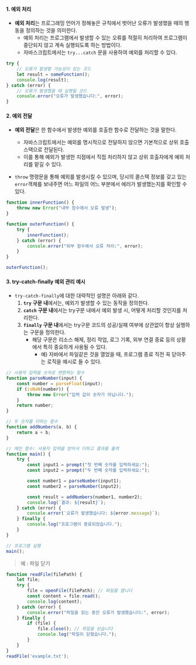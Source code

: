 
#### 1. 예외 처리

- **예외 처리**는 프로그래밍 언어가 정해놓은 규칙에서 벗어난 오류가 발생했을 때의 행동을 정의하는 것을 의미한다.
	- 예외 처리는 프로그램에서 발생할 수 있는 오류를 적절히 처리하여 프로그램이 중단되지 않고 계속 실행되도록 하는 방법이다.
	- 자바스크립트에서는 `try...catch` 문을 사용하여 예외를 처리할 수 있다.
```ts
try {
    // 오류가 발생할 가능성이 있는 코드
    let result = someFunction();
    console.log(result);
} catch (error) {
    // 오류가 발생했을 때 실행될 코드
    console.error("오류가 발생했습니다:", error);
}
```

#### 2. 예외 전달

- **예외 전달**은 한 함수에서 발생한 예외를 호출한 함수로 전달하는 것을 말한다.
	- 자바스크립트에서는 예외를 명시적으로 전달하지 않으면 기본적으로 상위 호출 스택으로 전달된다.
	- 이를 통해 예외가 발생한 지점에서 직접 처리하지 않고 상위 호출자에게 예외 처리를 맡길 수 있다.

- `throw` 명령문을 통해 예외를 발생시킬 수 있으며, 당시의 콜스택 정보를 갖고 있는 `error`객체를 보내주면 어느 파일의 어느 부분에서 에러가 발생했는지를 확인할 수 있다.
```ts
function innerFunction() {
    throw new Error("내부 함수에서 오류 발생");
}

function outerFunction() {
    try {
        innerFunction();
    } catch (error) {
        console.error("외부 함수에서 오류 처리:", error);
    }
}

outerFunction();
```

#### 3. try-catch-finally 예외 관리 예시

- `try-catch-finally`에 대한 대략적인 설명은 아래와 같다.
	1. **`try` 구문 내**에서는, 예외가 발생할 수 있는 동작을 정의한다.
	2. **`catch` 구문 내**에서는 try구문 내에서 예외 발생 시, 어떻게 처리할 것인지를 처리한다.
	3. **`finally` 구문 내**에서는 try구문 코드의 성공/실패 여부에 상관없이 항상 실행하는 구문을 정의한다. 
	    - 해당 구문은 리소스 해제, 정리 작업, 로그 기록, 외부 연결 종료 등의 상황에서 특히 중요하게 사용될 수 있다.
		    - 예) 자바에서 파일같은 것을 열었을 때, 프로그램 종료 직전 꼭 닫아주는 로직을 예시로 들 수 있다.

```ts
// 사용자 입력을 숫자로 변환하는 함수
function parseNumber(input) {
    const number = parseFloat(input);
    if (isNaN(number)) {
        throw new Error("입력 값이 숫자가 아닙니다.");
    }
    return number;
}

// 두 숫자를 더하는 함수
function addNumbers(a, b) {
    return a + b;
}

// 메인 함수: 사용자 입력을 받아서 더하고 결과를 출력
function main() {
    try {
        const input1 = prompt("첫 번째 숫자를 입력하세요:");
        const input2 = prompt("두 번째 숫자를 입력하세요:");

        const number1 = parseNumber(input1);
        const number2 = parseNumber(input2);

        const result = addNumbers(number1, number2);
        console.log(`결과: ${result}`);
    } catch (error) {
        console.error(`오류가 발생했습니다: ${error.message}`);
    } finally {
        console.log("프로그램이 종료되었습니다.");
    }
}

// 프로그램 실행
main();
```


> 예 : 파일 닫기 
```ts
function readFile(filePath) {
    let file;
    try {
        file = openFile(filePath); // 파일을 엽니다
        const content = file.read();
        console.log(content);
    } catch (error) {
        console.error("파일을 읽는 동안 오류가 발생했습니다:", error);
    } finally {
        if (file) {
            file.close(); // 파일을 닫습니다
            console.log("파일이 닫혔습니다.");
        }
    }
}
readFile('example.txt');
```